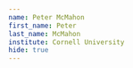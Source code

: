 ```yaml
---
name: Peter McMahon
first_name: Peter
last_name: McMahon
institute: Cornell University
hide: true
---
```

